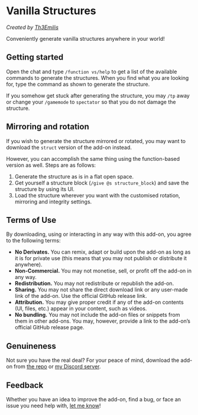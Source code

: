 # Vanilla Structures

*Created by [Th3Emilis](https://mcpedl.com/user/th3emilis/)*

Conveniently generate vanilla structures anywhere in your world!

## Getting started

Open the chat and type `/function vs/help` to get a list of the available commands to generate the structures. When you find what you are looking for, type the command as shown to generate the structure.

If you somehow get stuck after generating the structure, you may `/tp` away or change your `/gamemode` to `spectator` so that you do not damage the structure.

## Mirroring and rotation

If you wish to generate the structure mirrored or rotated, you may want to download the `struct` version of the add-on instead.

However, you can accomplish the same thing using the function-based version as well. Steps are as follows:  
1. Generate the structure as is in a flat open space.
2. Get yourself a structure block (`/give @s structure_block`) and save the structure by using its UI.
3. Load the structure wherever you want with the customised rotation, mirroring and integrity settings.

## Terms of Use

By downloading, using or interacting in any way with this add-on, you agree to the following terms:
- **No Derivates.** You can remix, adapt or build upon the add-on as long as it is for private use (this means that you may not publish or distribute it anywhere).
- **Non-Commercial.** You may not monetise, sell, or profit off the add-on in any way.
- **Redistribution.** You may not redistribute or republish the add-on.
- **Sharing.** You may not share the direct download link or any user-made link of the add-on. Use the official GitHub release link.
- **Attribution.** You may give proper credit if any of the add-on contents (UI, files, etc.) appear in your content, such as videos.
- **No bundling.** You may not include the add-on files or snippets from them in other add-ons. You may, however, provide a link to the add-on’s official GitHub release page.

## Genuineness

Not sure you have the real deal? For your peace of mind, download the add-on from [the repo](https://github.com/Th3Emilis/vanilla-structures) or [my Discord server](https://discord.gg/z9ngSYp).

## Feedback

Whether you have an idea to improve the add-on, find a bug, or face an issue you need help with, [let me know](https://discord.gg/z9ngSYp)!
